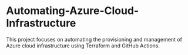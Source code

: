 # Automating-Azure-Cloud-Infrastructure
This project focuses on automating the provisioning and management of Azure cloud infrastructure using Terraform and GitHub Actions.
